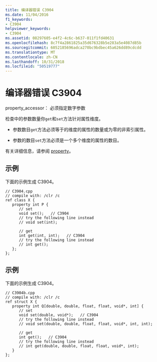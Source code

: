 ```yaml
---
title: 编译器错误 C3904
ms.date: 11/04/2016
f1_keywords:
- C3904
helpviewer_keywords:
- C3904
ms.assetid: 08297605-e4f2-4c6c-b637-011f1fd40631
ms.openlocfilehash: 8c7f4a2861825a35d676328b5e283a5e4087d85b
ms.sourcegitcommit: 6052185696adca270bc9bdbec45a626dd89cdcdd
ms.translationtype: MT
ms.contentlocale: zh-CN
ms.lasthandoff: 10/31/2018
ms.locfileid: "50519777"
---
```

# <a name="compiler-error-c3904"></a>编译器错误 C3904

property_accessor： 必须指定数字参数

检查中的参数数量你`get`和`set`方法针对属性维度。

- 参数数目`get`方法必须等于的维度的属性的数量或为零的非索引属性。

- 参数的数目`set`方法必须是一个多个维度的属性的数目。

有关详细信息，请参阅 [property](../../windows/property-cpp-component-extensions.md)。

## <a name="example"></a>示例

下面的示例生成 C3904。

```
// C3904.cpp
// compile with: /clr /c
ref class X {
   property int P {
      // set
      void set();   // C3904
      // try the following line instead
      // void set(int);

      // get
      int get(int, int);   // C3904
      // try the following line instead
      // int get();
   };
};
```

## <a name="example"></a>示例

下面的示例生成 C3904。

```
// C3904b.cpp
// compile with: /clr /c
ref struct X {
   property int Q[double, double, float, float, void*, int] {
      // set
      void set(double, void*);   // C3904
      // try the following line instead
      // void set(double, double, float, float, void*, int, int);

      // get
      int get();   // C3904
      // try the following line instead
      // int get(double, double, float, float, void*, int);
   }
};
```